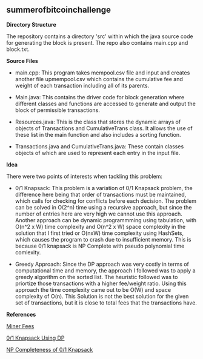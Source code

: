 ## summerofbitcoinchallenge

**Directory Structure**

The repository contains a directory 'src' within which the java source code for generating the block is present. The repo also contains main.cpp and block.txt.

**Source Files**

* main.cpp: This program takes mempool.csv file and input and creates another file upmempool.csv which contains the cumulative fee and weight of
  each transaction including all of its parents.
  
* Main.java: This contains the driver code for block generation where different classes and functions are accessed to generate and output the block of permissible transactions.
* Resources.java: This is the class that stores the dynamic arrays of objects of Transactions and CumulativeTrans class. It allows the use of these list in the main function and also includes a sorting function.
* Transactions.java and CumulativeTrans.java: These contain classes objects of which are used to represent each entry in the input file.

**Idea**

There were two points of interests when tackling this problem:
* 0/1 Knapsack: This problem is a variation of 0/1 Knapsack problem, the difference here being that order of transactions must be maintained, which calls for checking for conflicts before each decision. The problem can be solved in O(2^n) time using a recursive approach, but since the number of entries here are very high we cannot use this approach. Another approach can be dynamic programmming using tabulation, with O(n^2 x W) time complexity and O(n^2 x W) space complexity in the solution that I first tried or O(nxW) time complexity using HashSets, which causes the program to crash due to insufficient memory. This is because 0/1 knapsack is NP Complete with pseudo polynomial time comlexity.
    
* Greedy Approach: Since the DP approach was very costly in terms of computational time and memory, the approach I followed was to apply a greedy algorithm on the sorted list. The heuristic followed was to priortize those transactions with a higher fee/weight ratio. Using this approach the time complexity came out to be O(W) and space complexity of O(n). This Solution is not the best solution for the given set of transactions, but it is close to total fees that the transactions have.


**References**

[Miner Fees](https://en.bitcoin.it/wiki/Miner_fees)

[0/1 Knapsack Using DP](https://www.geeksforgeeks.org/0-1-knapsack-problem-dp-10/)

[NP Completeness of 0/1 Knapsack](https://www.baeldung.com/cs/knapsack-problem-np-completeness#:~:text=The%20decision%20version%20of%20the,is%20an%20NP%2DComplete%20problem.&text=Therefore%2C%20the%20knapsack%20problem%20can,.)
